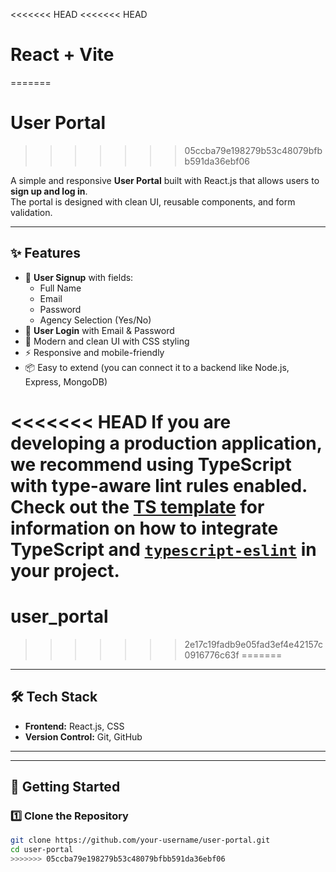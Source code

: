 <<<<<<< HEAD
<<<<<<< HEAD
# React + Vite
=======
# User Portal
>>>>>>> 05ccba79e198279b53c48079bfbb591da36ebf06

A simple and responsive **User Portal** built with React.js that allows users to **sign up and log in**.  
The portal is designed with clean UI, reusable components, and form validation.

---

## ✨ Features

- 🔐 **User Signup** with fields:
  - Full Name  
  - Email  
  - Password  
  - Agency Selection (Yes/No)  
- 🔑 **User Login** with Email & Password  
- 🎨 Modern and clean UI with CSS styling  
- ⚡ Responsive and mobile-friendly  
- 📦 Easy to extend (you can connect it to a backend like Node.js, Express, MongoDB)

<<<<<<< HEAD
If you are developing a production application, we recommend using TypeScript with type-aware lint rules enabled. Check out the [TS template](https://github.com/vitejs/vite/tree/main/packages/create-vite/template-react-ts) for information on how to integrate TypeScript and [`typescript-eslint`](https://typescript-eslint.io) in your project.
=======
# user_portal
>>>>>>> 2e17c19fadb9e05fad3ef4e42157c0916776c63f
=======
---

## 🛠️ Tech Stack

- **Frontend:** React.js, CSS  
- **Version Control:** Git, GitHub  

---

---

## 🚀 Getting Started

### 1️⃣ Clone the Repository
```bash
git clone https://github.com/your-username/user-portal.git
cd user-portal
>>>>>>> 05ccba79e198279b53c48079bfbb591da36ebf06
